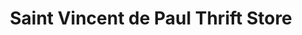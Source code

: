 ---
title: "Saint Vincent de Paul Thrift Store"
url: /auburn/saint-vincent-de-paul-thrift-store/
shop: Gebrauchtwaren
---